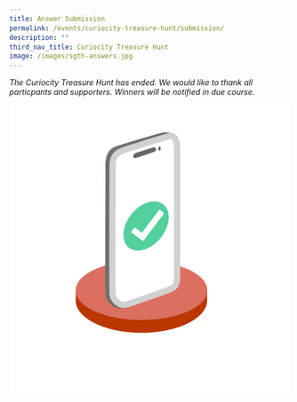 ```yaml
---
title: Answer Submission
permalink: /events/curiocity-treasure-hunt/submission/
description: ""
third_nav_title: Curiocity Treasure Hunt
image: /images/sgth-answers.jpg
---
```

*The Curiocity Treasure Hunt has ended. We would like to thank all particpants and supporters. Winners will be notified in due course.* 


<div>
<div class="row is-multiline">
    <div class="col is-half-desktop is-half-tablet">
<img src="/images/sgth-answers.jpg" alt="answers">
</div>
	<div class="col is-half-desktop is-half-tablet"></div>
</div>    
</div>